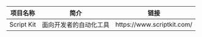 <table>
    <theader>
        <th>项目名称</th>
        <th>简介</th>
        <th>链接</th>
    </theader>
    <tbody>
        <tr>
            <td>Script Kit</td>
            <td>面向开发者的自动化工具</td>
            <td>https://www.scriptkit.com/</td>
        </tr>
    </tbody>
</table>